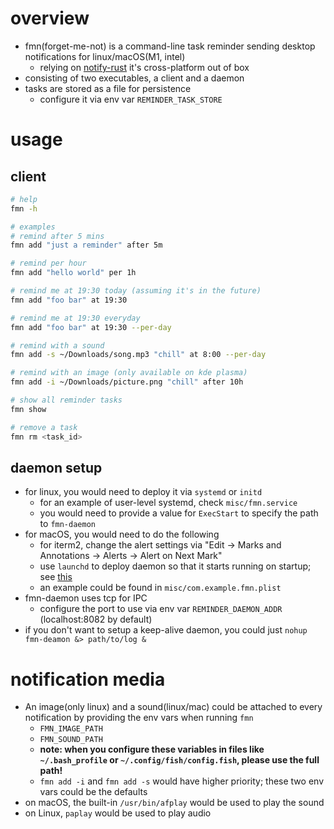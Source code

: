 # overview
- fmn(forget-me-not) is a command-line task reminder sending desktop notifications for linux/macOS(M1, intel)
  - relying on [notify-rust](https://github.com/hoodie/notify-rust) it's cross-platform out of box
- consisting of two executables, a client and a daemon
- tasks are stored as a file for persistence
  - configure it via env var `REMINDER_TASK_STORE`

# usage
## client
```bash
# help
fmn -h

# examples
# remind after 5 mins
fmn add "just a reminder" after 5m

# remind per hour
fmn add "hello world" per 1h

# remind me at 19:30 today (assuming it's in the future)
fmn add "foo bar" at 19:30

# remind me at 19:30 everyday
fmn add "foo bar" at 19:30 --per-day

# remind with a sound
fmn add -s ~/Downloads/song.mp3 "chill" at 8:00 --per-day

# remind with an image (only available on kde plasma)
fmn add -i ~/Downloads/picture.png "chill" after 10h

# show all reminder tasks
fmn show

# remove a task
fmn rm <task_id>
```

## daemon setup
- for linux, you would need to deploy it via `systemd` or `initd`
    - for an example of user-level systemd, check `misc/fmn.service`
    - you would need to provide a value for `ExecStart` to specify the path to `fmn-daemon`
- for macOS, you would need to do the following
    - for iterm2, change the alert settings via "Edit -> Marks and Annotations -> Alerts -> Alert on Next Mark"
    - use `launchd` to deploy daemon so that it starts running on startup; see [this](https://support.apple.com/guide/terminal/script-management-with-launchd-apdc6c1077b-5d5d-4d35-9c19-60f2397b2369/mac)
    - an example could be found in `misc/com.example.fmn.plist`
- fmn-daemon uses tcp for IPC
  - configure the port to use via env var `REMINDER_DAEMON_ADDR` (localhost:8082 by default)
- if you don't want to setup a keep-alive daemon, you could just `nohup fmn-deamon &> path/to/log &`

# notification media
- An image(only linux) and a sound(linux/mac) could be attached to every notification by providing the env vars when running `fmn`
  - `FMN_IMAGE_PATH` 
  - `FMN_SOUND_PATH` 
  - **note: when you configure these variables in files like `~/.bash_profile` or `~/.config/fish/config.fish`, please use the full path!**
  - `fmn add -i` and `fmn add -s` would have higher priority; these two env vars could be the defaults
- on macOS, the built-in `/usr/bin/afplay` would be used to play the sound
- on Linux, `paplay` would be used to play audio
